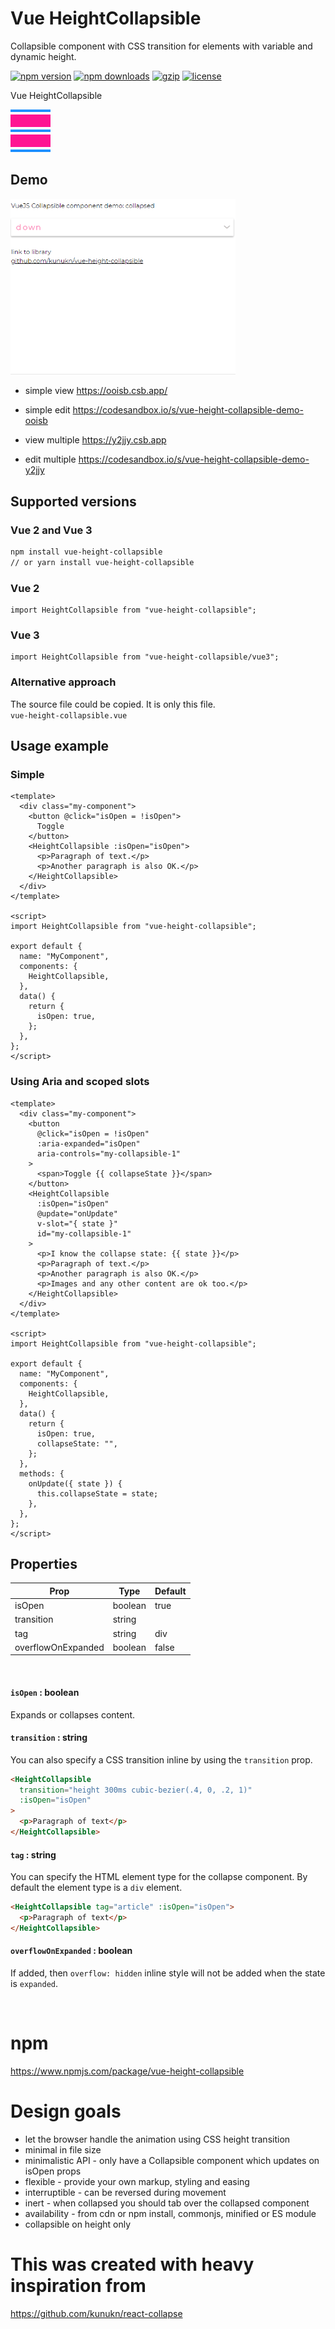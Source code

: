 # Vue HeightCollapsible

Collapsible component with CSS transition for elements with variable and dynamic height.

[![npm version](https://img.shields.io/npm/v/vue-height-collapsible.svg?style=flat-square)](https://www.npmjs.com/package/vue-height-collapsible)
[![npm downloads](https://img.shields.io/npm/dm/vue-height-collapsible.svg?style=flat-square)](https://www.npmjs.com/package/vue-height-collapsible)
[![gzip](https://img.shields.io/bundlephobia/minzip/vue-height-collapsible.svg)](https://bundlephobia.com/result?p=vue-height-collapsible)
[![license](https://img.shields.io/github/license/kunukn/vue-height-collapsible.svg)](https://github.com/kunukn/vue-height-collapsible/blob/master/LICENSE)

Vue HeightCollapsible

![logo](logo/collapsible.svg "logo")

## Demo

<img src="demo/height-collapsible.gif" 
  style="max-width: 360px; height: auto;"
  alt="demo">

- simple view https://ooisb.csb.app/

- simple edit https://codesandbox.io/s/vue-height-collapsible-demo-ooisb

- view multiple https://y2jjy.csb.app

- edit multiple https://codesandbox.io/s/vue-height-collapsible-demo-y2jjy

## Supported versions

### Vue 2 and Vue 3

```bash
npm install vue-height-collapsible
// or yarn install vue-height-collapsible
```

### Vue 2

```vue
import HeightCollapsible from "vue-height-collapsible";
```

### Vue 3

```vue
import HeightCollapsible from "vue-height-collapsible/vue3";
```

### Alternative approach

The source file could be copied. It is only this file.<br/>
`vue-height-collapsible.vue`

## Usage example

### Simple

```vue
<template>
  <div class="my-component">
    <button @click="isOpen = !isOpen">
      Toggle
    </button>
    <HeightCollapsible :isOpen="isOpen">
      <p>Paragraph of text.</p>
      <p>Another paragraph is also OK.</p>
    </HeightCollapsible>
  </div>
</template>

<script>
import HeightCollapsible from "vue-height-collapsible";

export default {
  name: "MyComponent",
  components: {
    HeightCollapsible,
  },
  data() {
    return {
      isOpen: true,
    };
  },
};
</script>
```

### Using Aria and scoped slots

```vue
<template>
  <div class="my-component">
    <button
      @click="isOpen = !isOpen"
      :aria-expanded="isOpen"
      aria-controls="my-collapsible-1"
    >
      <span>Toggle {{ collapseState }}</span>
    </button>
    <HeightCollapsible
      :isOpen="isOpen"
      @update="onUpdate"
      v-slot="{ state }"
      id="my-collapsible-1"
    >
      <p>I know the collapse state: {{ state }}</p>
      <p>Paragraph of text.</p>
      <p>Another paragraph is also OK.</p>
      <p>Images and any other content are ok too.</p>
    </HeightCollapsible>
  </div>
</template>

<script>
import HeightCollapsible from "vue-height-collapsible";

export default {
  name: "MyComponent",
  components: {
    HeightCollapsible,
  },
  data() {
    return {
      isOpen: true,
      collapseState: "",
    };
  },
  methods: {
    onUpdate({ state }) {
      this.collapseState = state;
    },
  },
};
</script>
```

## Properties

| Prop               | Type    | Default |
| ------------------ | ------- | ------- |
| isOpen             | boolean | true    |
| transition         | string  |         |
| tag                | string  | div     |
| overflowOnExpanded | boolean | false   |

<br/>

#### `isOpen` : boolean

Expands or collapses content.

#### `transition` : string

You can also specify a CSS transition inline by using the `transition` prop.

```html
<HeightCollapsible
  transition="height 300ms cubic-bezier(.4, 0, .2, 1)"
  :isOpen="isOpen"
>
  <p>Paragraph of text</p>
</HeightCollapsible>
```

#### `tag` : string

You can specify the HTML element type for the collapse component. By default the element type is a `div` element.

```html
<HeightCollapsible tag="article" :isOpen="isOpen">
  <p>Paragraph of text</p>
</HeightCollapsible>
```

#### `overflowOnExpanded` : boolean

If added, then `overflow: hidden` inline style will not be added when the state is `expanded`.

<br>

# npm

https://www.npmjs.com/package/vue-height-collapsible

# Design goals

- let the browser handle the animation using CSS height transition
- minimal in file size
- minimalistic API - only have a Collapsible component which updates on isOpen props
- flexible - provide your own markup, styling and easing
- interruptible - can be reversed during movement
- inert - when collapsed you should tab over the collapsed component
- availability - from cdn or npm install, commonjs, minified or ES module
- collapsible on height only

# This was created with heavy inspiration from

https://github.com/kunukn/react-collapse
